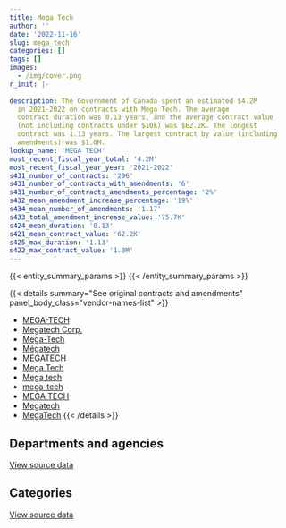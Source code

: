 ```yaml
---
title: Mega Tech
author: ''
date: '2022-11-16'
slug: mega_tech
categories: []
tags: []
images:
  - /img/cover.png
r_init: |-
  
description: The Government of Canada spent an estimated $4.2M
  in 2021-2022 on contracts with Mega Tech. The average
  contract duration was 0.13 years, and the average contract value
  (not including contracts under $10k) was $62.2K. The longest
  contract was 1.13 years. The largest contract by value (including
  amendments) was $1.0M.
lookup_name: 'MEGA TECH'
most_recent_fiscal_year_total: '4.2M'
most_recent_fiscal_year_year: '2021-2022'
s431_number_of_contracts: '296'
s431_number_of_contracts_with_amendments: '6'
s431_number_of_contracts_amendments_percentage: '2%'
s432_mean_amendment_increase_percentage: '19%'
s434_mean_number_of_amendments: '1.17'
s433_total_amendment_increase_value: '75.7K'
s424_mean_duration: '0.13'
s421_mean_contract_value: '62.2K'
s425_max_duration: '1.13'
s422_max_contract_value: '1.0M'
---
```


<script src="/rmarkdown-libs/htmlwidgets/htmlwidgets.js"></script>
<link href="/rmarkdown-libs/datatables-css/datatables-crosstalk.css" rel="stylesheet" />
<script src="/rmarkdown-libs/datatables-binding/datatables.js"></script>
<script src="/rmarkdown-libs/jquery/jquery-3.6.0.min.js"></script>
<link href="/rmarkdown-libs/dt-core-bootstrap/css/dataTables.bootstrap.min.css" rel="stylesheet" />
<link href="/rmarkdown-libs/dt-core-bootstrap/css/dataTables.bootstrap.extra.css" rel="stylesheet" />
<script src="/rmarkdown-libs/dt-core-bootstrap/js/jquery.dataTables.min.js"></script>
<script src="/rmarkdown-libs/dt-core-bootstrap/js/dataTables.bootstrap.min.js"></script>
<link href="/rmarkdown-libs/crosstalk/css/crosstalk.min.css" rel="stylesheet" />
<script src="/rmarkdown-libs/crosstalk/js/crosstalk.min.js"></script>
<script src="/rmarkdown-libs/htmlwidgets/htmlwidgets.js"></script>
<link href="/rmarkdown-libs/datatables-css/datatables-crosstalk.css" rel="stylesheet" />
<script src="/rmarkdown-libs/datatables-binding/datatables.js"></script>
<script src="/rmarkdown-libs/jquery/jquery-3.6.0.min.js"></script>
<link href="/rmarkdown-libs/dt-core-bootstrap/css/dataTables.bootstrap.min.css" rel="stylesheet" />
<link href="/rmarkdown-libs/dt-core-bootstrap/css/dataTables.bootstrap.extra.css" rel="stylesheet" />
<script src="/rmarkdown-libs/dt-core-bootstrap/js/jquery.dataTables.min.js"></script>
<script src="/rmarkdown-libs/dt-core-bootstrap/js/dataTables.bootstrap.min.js"></script>
<link href="/rmarkdown-libs/crosstalk/css/crosstalk.min.css" rel="stylesheet" />
<script src="/rmarkdown-libs/crosstalk/js/crosstalk.min.js"></script>

{{< entity_summary_params >}}
{{< /entity_summary_params >}}

{{< details summary="See original contracts and amendments" panel_body_class="vendor-names-list" >}}
- [MEGA-TECH](https://search.open.canada.ca/en/ct/?sort=contract_value_f%20desc&page=1&search_text=%22MEGA-TECH%22)
- [Megatech Corp.](https://search.open.canada.ca/en/ct/?sort=contract_value_f%20desc&page=1&search_text=%22Megatech%20Corp.%22)
- [Mega-Tech](https://search.open.canada.ca/en/ct/?sort=contract_value_f%20desc&page=1&search_text=%22Mega-Tech%22)
- [Mégatech](https://search.open.canada.ca/en/ct/?sort=contract_value_f%20desc&page=1&search_text=%22M%c3%a9gatech%22)
- [MEGATECH](https://search.open.canada.ca/en/ct/?sort=contract_value_f%20desc&page=1&search_text=%22MEGATECH%22)
- [Mega Tech](https://search.open.canada.ca/en/ct/?sort=contract_value_f%20desc&page=1&search_text=%22Mega%20Tech%22)
- [Mega tech](https://search.open.canada.ca/en/ct/?sort=contract_value_f%20desc&page=1&search_text=%22Mega%20tech%22)
- [mega-tech](https://search.open.canada.ca/en/ct/?sort=contract_value_f%20desc&page=1&search_text=%22mega-tech%22)
- [MEGA TECH](https://search.open.canada.ca/en/ct/?sort=contract_value_f%20desc&page=1&search_text=%22MEGA%20TECH%22)
- [Megatech](https://search.open.canada.ca/en/ct/?sort=contract_value_f%20desc&page=1&search_text=%22Megatech%22)
- [MegaTech](https://search.open.canada.ca/en/ct/?sort=contract_value_f%20desc&page=1&search_text=%22MegaTech%22)
{{< /details >}}

## Departments and agencies

<div id="htmlwidget-1" style="width:100%;height:auto;" class="datatables html-widget"></div>
<script type="application/json" data-for="htmlwidget-1">{"x":{"style":"bootstrap","filter":"none","vertical":false,"data":[["<a href=\"/departments/cbsa-asfc/\">Canada Border Services Agency<\/a>","<a href=\"/departments/csa-asc/\">Canadian Space Agency<\/a>","<a href=\"/departments/csc-scc/\">Correctional Service of Canada<\/a>","<a href=\"/departments/dnd-mdn/\">National Defence<\/a>","<a href=\"/departments/pc/\">Parks Canada<\/a>","<a href=\"/departments/rcmp-grc/\">Royal Canadian Mounted Police<\/a>"],[12494.92,null,null,57116.28,13387.5,2772035.76],[12644.26,null,14934.53,null,null,4413262.54],[44479.76,24794.28,null,26564.57,null,3458930.13],[null,null,null,6427.86,null,4214463.29]],"container":"<table class=\"table table-striped table-hover row-border order-column display\">\n  <thead>\n    <tr>\n      <th>Department<\/th>\n      <th>2018-2019<\/th>\n      <th>2019-2020<\/th>\n      <th>2020-2021<\/th>\n      <th>2021-2022<\/th>\n    <\/tr>\n  <\/thead>\n<\/table>","options":{"order":[[4,"desc"]],"pageLength":10,"autoWidth":true,"columnDefs":[{"targets":1,"render":"function(data, type, row, meta) {\n    return type !== 'display' ? data : DTWidget.formatCurrency(data, \"$\", 2, 3, \",\", \".\", true, null);\n  }"},{"targets":2,"render":"function(data, type, row, meta) {\n    return type !== 'display' ? data : DTWidget.formatCurrency(data, \"$\", 2, 3, \",\", \".\", true, null);\n  }"},{"targets":3,"render":"function(data, type, row, meta) {\n    return type !== 'display' ? data : DTWidget.formatCurrency(data, \"$\", 2, 3, \",\", \".\", true, null);\n  }"},{"targets":4,"render":"function(data, type, row, meta) {\n    return type !== 'display' ? data : DTWidget.formatCurrency(data, \"$\", 2, 3, \",\", \".\", true, null);\n  }"},{"width":"16%","targets":[1,2,3,4]},{"className":"dt-right","targets":[1,2,3,4]}],"orderClasses":false}},"evals":["options.columnDefs.0.render","options.columnDefs.1.render","options.columnDefs.2.render","options.columnDefs.3.render"],"jsHooks":[]}</script>
<p class="text-right">
<a href="https://github.com/GoC-Spending/contracts-data/tree/main/data/out/vendors/mega_tech/summary_by_fiscal_year_by_department.csv" class="source-data-link btn btn-link">View source data</a>
</p>

## Categories

<div id="htmlwidget-2" style="width:100%;height:auto;" class="datatables html-widget"></div>
<script type="application/json" data-for="htmlwidget-2">{"x":{"style":"bootstrap","filter":"none","vertical":false,"data":[["<a href=\"/categories/facilities_and_construction/\">Facilities and construction<\/a>","<a href=\"/categories/office_management/\">Office management<\/a>","<a href=\"/categories/defence/\">Defence<\/a>","<a href=\"/categories/professional_services/\">Professional services<\/a>","<a href=\"/categories/information_technology/\">Information technology<\/a>","<a href=\"/categories/medical/\">Medical<\/a>","<a href=\"/categories/transportation_and_logistics/\">Transportation and logistics<\/a>","<a href=\"/categories/industrial_products_and_services/\">Industrial products and services<\/a>"],[null,10694.25,23777.57,null,314018.79,68796,2128683.09,309064.76],[null,null,null,null,353756.18,1356.35,2714025.59,1371703.21],[17325,null,21850.8,24794.28,247650.06,20345.26,1874069.45,1348733.89],[null,null,null,null,207860.88,null,3457232.81,555797.46]],"container":"<table class=\"table table-striped table-hover row-border order-column display\">\n  <thead>\n    <tr>\n      <th>Category<\/th>\n      <th>2018-2019<\/th>\n      <th>2019-2020<\/th>\n      <th>2020-2021<\/th>\n      <th>2021-2022<\/th>\n    <\/tr>\n  <\/thead>\n<\/table>","options":{"order":[[4,"desc"]],"dom":"t","pageLength":30,"autoWidth":true,"columnDefs":[{"targets":1,"render":"function(data, type, row, meta) {\n    return type !== 'display' ? data : DTWidget.formatCurrency(data, \"$\", 2, 3, \",\", \".\", true, null);\n  }"},{"targets":2,"render":"function(data, type, row, meta) {\n    return type !== 'display' ? data : DTWidget.formatCurrency(data, \"$\", 2, 3, \",\", \".\", true, null);\n  }"},{"targets":3,"render":"function(data, type, row, meta) {\n    return type !== 'display' ? data : DTWidget.formatCurrency(data, \"$\", 2, 3, \",\", \".\", true, null);\n  }"},{"targets":4,"render":"function(data, type, row, meta) {\n    return type !== 'display' ? data : DTWidget.formatCurrency(data, \"$\", 2, 3, \",\", \".\", true, null);\n  }"},{"width":"16%","targets":[1,2,3,4]},{"className":"dt-right","targets":[1,2,3,4]}],"orderClasses":false,"lengthMenu":[10,25,30,50,100]}},"evals":["options.columnDefs.0.render","options.columnDefs.1.render","options.columnDefs.2.render","options.columnDefs.3.render"],"jsHooks":[]}</script>
<p class="text-right">
<a href="https://github.com/GoC-Spending/contracts-data/tree/main/data/out/vendors/mega_tech/summary_by_fiscal_year_by_category.csv" class="source-data-link btn btn-link">View source data</a>
</p>
